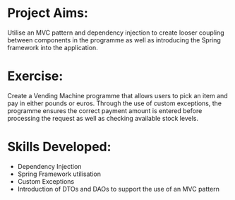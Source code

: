 
# Project Aims: 
Utilise an MVC pattern and dependency injection to create looser coupling between components in the programme as well as introducing the Spring framework into the application. 

# Exercise:
Create a Vending Machine programme that allows users to pick an item and pay in either pounds or euros. Through the use of custom exceptions, the programme ensures the correct payment amount is entered before processing the request as well as checking available stock levels. 


# Skills Developed:
- Dependency Injection
- Spring Framework utilisation
- Custom Exceptions
- Introduction of DTOs and DAOs to support the use of an MVC pattern 
